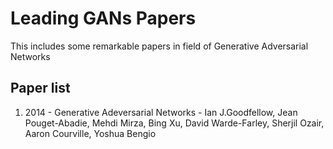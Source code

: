# Leading GANs Papers
This includes some remarkable papers in field of Generative Adversarial Networks

## Paper list
1. 2014 - Generative Adeversarial Networks - Ian J.Goodfellow, Jean Pouget-Abadie, Mehdi Mirza, Bing Xu, David Warde-Farley, Sherjil Ozair, Aaron Courville, Yoshua Bengio

